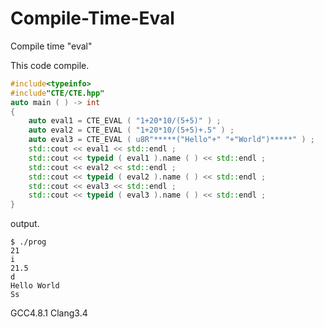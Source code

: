 Compile-Time-Eval
=================

Compile time "eval"

This code compile.

```cpp
#include<typeinfo>
#include"CTE/CTE.hpp"
auto main ( ) -> int
{
	auto eval1 = CTE_EVAL ( "1+20*10/(5+5)" ) ;
	auto eval2 = CTE_EVAL ( "1+20*10/(5+5)+.5" ) ;
	auto eval3 = CTE_EVAL ( u8R"*****("Hello"+" "+"World")*****" ) ;
	std::cout << eval1 << std::endl ;
	std::cout << typeid ( eval1 ).name ( ) << std::endl ;
	std::cout << eval2 << std::endl ;
	std::cout << typeid ( eval2 ).name ( ) << std::endl ;
	std::cout << eval3 << std::endl ;
	std::cout << typeid ( eval3 ).name ( ) << std::endl ;
}
```

output.

```
$ ./prog
21
i
21.5
d
Hello World
Ss
```

GCC4.8.1
Clang3.4